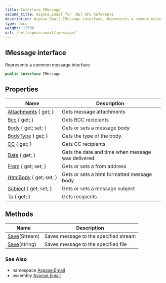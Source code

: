 ```yaml
---
title: Interface IMessage
second_title: Aspose.Email for .NET API Reference
description: Aspose.Email.IMessage interface. Represents a common message interface
type: docs
weight: 17700
url: /net/aspose.email/imessage/
---
```

## IMessage interface

Represents a common message interface

```csharp
public interface IMessage
```

## Properties

| Name | Description |
| --- | --- |
| [Attachments](../../aspose.email/imessage/attachments/) { get; } | Gets message attachments |
| [Bcc](../../aspose.email/imessage/bcc/) { get; } | Gets BCC recipients |
| [Body](../../aspose.email/imessage/body/) { get; set; } | Gets or sets a message body |
| [BodyType](../../aspose.email/imessage/bodytype/) { get; } | Gets the type of the body. |
| [CC](../../aspose.email/imessage/cc/) { get; } | Gets CC recipients |
| [Date](../../aspose.email/imessage/date/) { get; } | Gets the date and time when message was delivered |
| [From](../../aspose.email/imessage/from/) { get; set; } | Gets or sets a from address |
| [HtmlBody](../../aspose.email/imessage/htmlbody/) { get; set; } | Gets or sets a html formatted message body |
| [Subject](../../aspose.email/imessage/subject/) { get; set; } | Gets or sets a message subject |
| [To](../../aspose.email/imessage/to/) { get; } | Gets recipients |

## Methods

| Name | Description |
| --- | --- |
| [Save](../../aspose.email/imessage/save/#save)(Stream) | Saves message to the specified stream |
| [Save](../../aspose.email/imessage/save/#save_1)(string) | Saves message to the specified file |

### See Also

* namespace [Aspose.Email](../../aspose.email/)
* assembly [Aspose.Email](../../)


